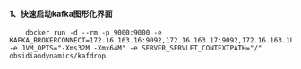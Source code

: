 #### 1、快速启动kafka图形化界面
        docker run -d --rm -p 9000:9000 -e KAFKA_BROKERCONNECT=172.16.163.16:9092,172.16.163.17:9092,172.16.163.18:9092 -e JVM_OPTS="-Xms32M -Xmx64M" -e SERVER_SERVLET_CONTEXTPATH="/" obsidiandynamics/kafdrop
